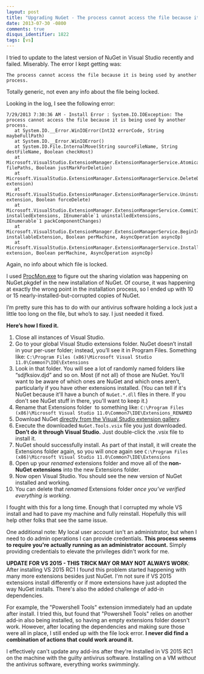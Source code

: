 ```yaml
---
layout: post
title: "Upgrading NuGet - The process cannot access the file because it is being used by another process"
date: 2013-07-30 -0800
comments: true
disqus_identifier: 1822
tags: [vs]
---
```

I tried to update to the latest version of NuGet in Visual Studio
recently and failed. Miserably. The error I kept getting was:

`The process cannot access the file because it is being used by another process.`

Totally generic, not even any info about the file being locked.

Looking in the log, I see the following error:

    7/29/2013 7:30:36 AM - Install Error : System.IO.IOException: The process cannot access the file because it is being used by another process.
       at System.IO.__Error.WinIOError(Int32 errorCode, String maybeFullPath)
       at System.IO.__Error.WinIOError()
       at System.IO.File.InternalMove(String sourceFileName, String destFileName, Boolean checkHost)
       at Microsoft.VisualStudio.ExtensionManager.ExtensionManagerService.AtomicallyDeleteFiles(IEnumerable`1 filePaths, Boolean justMarkForDeletion)
       at Microsoft.VisualStudio.ExtensionManager.ExtensionManagerService.DeleteDiscoverableFiles(IInstalledExtension extension)
       at Microsoft.VisualStudio.ExtensionManager.ExtensionManagerService.UninstallInternal(IInstalledExtension extension, Boolean forceDelete)
       at Microsoft.VisualStudio.ExtensionManager.ExtensionManagerService.CommitInstalledAndUninstalledExtensions(IEnumerable`1 installedExtensions, IEnumerable`1 uninstalledExtensions, IEnumerable`1 packComponentChanges)
       at Microsoft.VisualStudio.ExtensionManager.ExtensionManagerService.BeginInstall(IInstallableExtension installableExtension, Boolean perMachine, AsyncOperation asyncOp)
       at Microsoft.VisualStudio.ExtensionManager.ExtensionManagerService.InstallWorker(IInstallableExtension extension, Boolean perMachine, AsyncOperation asyncOp)

Again, no info about which file is locked.

I used
[ProcMon.exe](http://technet.microsoft.com/en-us/sysinternals/bb896645.aspx)
to figure out the sharing violation was happening on NuGet.pkgdef in the
new installation of NuGet. Of course, it was happening at exactly the
wrong point in the installation process, so I ended up with 10 or 15
nearly-installed-but-corrupted copies of NuGet.

I’m pretty sure this has to do with our antivirus software holding a
lock just a little too long on the file, but who’s to say. I just needed
it fixed.

**Here’s how I fixed it.**

1.  Close all instances of Visual Studio.
2.  Go to your global Visual Studio extensions folder. NuGet doesn’t
    install in your per-user folder; instead, you’ll see it in Program
    Files. Something like: 
    `C:\Program Files (x86)\Microsoft Visual Studio 11.0\Common7\IDE\Extensions`
3.  Look in that folder. You will see a lot of randomly named folders
    like “sdjfksiov.djd” and so on. Most (if not all) of those are
    NuGet. You’ll want to be aware of which ones are NuGet and which
    ones aren’t, particularly if you have other extensions installed.
    (You can tell if it's NuGet because it'll have a bunch of
    `NuGet.*.dll` files in there. If you don't see NuGet stuff in there,
    you'll want to keep it.)
4.  Rename that Extensions folder  to something like: 
    `C:\Program Files (x86)\Microsoft Visual Studio 11.0\Common7\IDE\Extensions_RENAMED`
5.  Download NuGet [directly from the Visual Studio extension
    gallery](http://visualstudiogallery.msdn.microsoft.com/27077b70-9dad-4c64-adcf-c7cf6bc9970c).
6.  Execute the downloaded `NuGet.Tools.vsix` file you just downloaded.
    **Don’t do it through Visual Studio.** Just double-click the .vsix
    file to install it.
7.  NuGet should successfully install. As part of that install, it will
    create the Extensions folder again, so you will once again see 
    `C:\Program Files (x86)\Microsoft Visual Studio 11.0\Common7\IDE\Extensions`
8.  Open up your *renamed* extensions folder and move all of the
    **non-NuGet extensions** into the new Extensions folder.
9.  Now open Visual Studio. You should see the new version of NuGet
    installed and working.
10. You can delete that *renamed* Extensions folder *once you’ve
    verified everything is working*.

I fought with this for a long time. Enough that I corrupted my whole VS
install and had to pave my machine and fully reinstall. Hopefully this
will help other folks that see the same issue.

One additional note: My local user account isn't an administrator, but
when I need to do admin operations I can provide credentials. **This
process seems to require you're actually running as an administrator
account.** Simply providing credentials to elevate the privileges didn't
work for me.

**UPDATE FOR VS 2015 - THIS TRICK MAY OR MAY NOT ALWAYS WORK**: After installing VS 2015 RC1 I found this problem started happening with many more extensions besides just NuGet. I'm not sure if VS 2015 extensions install differently or if more extensions have just adopted the way NuGet installs. There's also the added challenge of add-in dependencies.

For example, the "Powershell Tools" extension immediately had an update after install. I tried this, but found that "Powershell Tools" relies on another add-in also being installed, so having an empty extensions folder doesn't work. However, after locating the dependencies and making sure those were all in place, I still ended up with the file lock error. **I never did find a combination of actions that could work around it.**

I effectively can't update any add-ins after they're installed in VS 2015 RC1 on the machine with the guilty antivirus software. Installing on a VM _without_ the antivirus software, everything works swimmingly.
